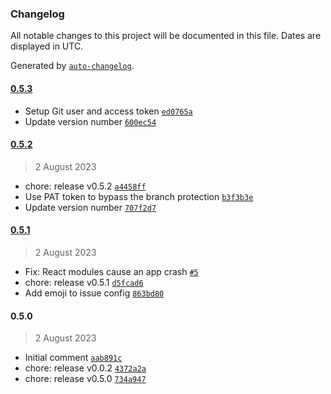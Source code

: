 ### Changelog

All notable changes to this project will be documented in this file. Dates are displayed in UTC.

Generated by [`auto-changelog`](https://github.com/CookPete/auto-changelog).

#### [0.5.3](https://github.com/gravatar/hovercards/compare/0.5.2...0.5.3)

- Setup Git user and access token [`ed0765a`](https://github.com/gravatar/hovercards/commit/ed0765acd2647b775c3948a703b57e277d613995)
- Update version number [`600ec54`](https://github.com/gravatar/hovercards/commit/600ec5445345bbdfcafc8314ba81e5885d95b485)

#### [0.5.2](https://github.com/gravatar/hovercards/compare/0.5.1...0.5.2)

> 2 August 2023

- chore: release v0.5.2 [`a4458ff`](https://github.com/gravatar/hovercards/commit/a4458ff2752e1362bb6b477d1fdacfb7e7482e2e)
- Use PAT token to bypass the branch protection [`b3f3b3e`](https://github.com/gravatar/hovercards/commit/b3f3b3e095dbf6a79c76f5ad87e006ef0e5c4272)
- Update version number [`707f2d7`](https://github.com/gravatar/hovercards/commit/707f2d7ea1b581f80b261fecb454d7d80e21348a)

#### [0.5.1](https://github.com/gravatar/hovercards/compare/0.5.0...0.5.1)

> 2 August 2023

- Fix: React modules cause an app crash [`#5`](https://github.com/gravatar/hovercards/pull/5)
- chore: release v0.5.1 [`d5fcad6`](https://github.com/gravatar/hovercards/commit/d5fcad663b3587b8f4973daa117f26cd632cd596)
- Add emoji to issue config [`863bd80`](https://github.com/gravatar/hovercards/commit/863bd80be38fc185d00edc7b187e91b4f87ece60)

#### 0.5.0

> 2 August 2023

- Initial comment [`aab891c`](https://github.com/gravatar/hovercards/commit/aab891cedaed60439200bb776a8158d38a8ca045)
- chore: release v0.0.2 [`4372a2a`](https://github.com/gravatar/hovercards/commit/4372a2ac6240448c530c8c61b288e369e6e9facd)
- chore: release v0.5.0 [`734a947`](https://github.com/gravatar/hovercards/commit/734a9478994a3e52d3b14793c8c41272cc26e7b6)
